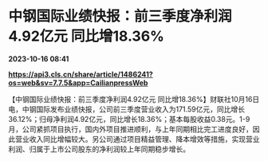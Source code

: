 # 中钢国际业绩快报：前三季度净利润4.92亿元 同比增18.36%

**2023-10-16 08:41**

**https://api3.cls.cn/share/article/1486241?os=web&sv=7.7.5&app=CailianpressWeb**

【中钢国际业绩快报：前三季度净利润4.92亿元 同比增18.36%】财联社10月16日电，中钢国际发布业绩快报，公司前三季度营业收入为171.59亿元，同比增长36.12%；归母净利润4.92亿元，同比增长18.36%；基本每股收益0.38元。1-9月，公司紧抓项目执行，国内外项目推进顺利，与上年同期相比完工进度良好，因此营业收入同比增幅较大。另公司通过项目精益管理、降本增效等措施，实现营业利润、归属于上市公司股东的净利润较上年同期稳步增长。